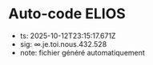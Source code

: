 # Auto-code ELIOS
- ts: 2025-10-12T23:15:17.671Z
- sig: ∞.je.toi.nous.432.528
- note: fichier généré automatiquement